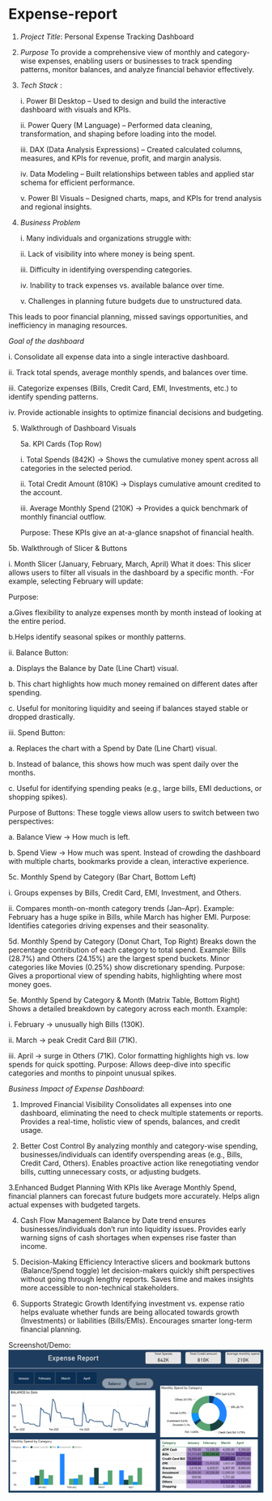 # Expense-report
1. *Project Title*: Personal Expense Tracking Dashboard

2. *Purpose*
To provide a comprehensive view of monthly and category-wise expenses, enabling users or businesses to track spending patterns, monitor balances, and analyze financial behavior effectively.

3. *Tech Stack* :

   i. Power BI Desktop – Used to design and build the interactive dashboard with visuals and KPIs.

   ii. Power Query (M Language) – Performed data cleaning, transformation, and shaping before loading into the model.

   iii. DAX (Data Analysis Expressions) – Created calculated columns, measures, and KPIs for revenue, profit, and margin analysis.

   iv. Data Modeling – Built relationships between tables and applied star schema for efficient performance.

   v. Power BI Visuals – Designed charts, maps, and KPIs for trend analysis and regional insights.

4. *Business Problem*
   
   i. Many individuals and organizations struggle with:

   ii. Lack of visibility into where money is being spent.

   iii. Difficulty in identifying overspending categories.

   iv. Inability to track expenses vs. available balance over time.

   v. Challenges in planning future budgets due to unstructured data.

This leads to poor financial planning, missed savings opportunities, and inefficiency in managing resources.

   *Goal of the dashboard*
   
   i. Consolidate all expense data into a single interactive dashboard.
      
   ii. Track total spends, average monthly spends, and balances over time.
     
   iii. Categorize expenses (Bills, Credit Card, EMI, Investments, etc.) to identify spending patterns.
      
   iv. Provide actionable insights to optimize financial decisions and budgeting.

5. Walkthrough of Dashboard Visuals

   5a. KPI Cards (Top Row)
  
      i. Total Spends (842K) → Shows the cumulative money spent across all categories in the selected period.
   
      ii. Total Credit Amount (810K) → Displays cumulative amount credited to the account.
   
      iii. Average Monthly Spend (210K) → Provides a quick benchmark of monthly financial outflow.
   
   Purpose: These KPIs give an at-a-glance snapshot of financial health.

  5b. Walkthrough of Slicer & Buttons
    
   i. Month Slicer (January, February, March, April)
    What it does:
    This slicer allows users to filter all visuals in the dashboard by a specific month.
    -For example, selecting February will update:
    
   Purpose:
       
   a.Gives flexibility to analyze expenses month by month instead of looking at the entire period.
      
   b.Helps identify seasonal spikes or monthly patterns.

   ii. Balance Button:
     
   a. Displays the Balance by Date (Line Chart) visual.
   
   b. This chart highlights how much money remained on different dates after spending.
   
   c. Useful for monitoring liquidity and seeing if balances stayed stable or dropped drastically.

   iii. Spend Button:
     
   a. Replaces the chart with a Spend by Date (Line Chart) visual.
   
   b. Instead of balance, this shows how much was spent daily over the months.
   
   c. Useful for identifying spending peaks (e.g., large bills, EMI deductions, or shopping spikes).

   Purpose of Buttons:
   These toggle views allow users to switch between two perspectives:
    
   a. Balance View → How much is left.
    
   b. Spend View → How much was spent.
   Instead of crowding the dashboard with multiple charts, bookmarks provide a clean, interactive experience.

 5c. Monthly Spend by Category (Bar Chart, Bottom Left)
  
   i. Groups expenses by Bills, Credit Card, EMI, Investment, and Others.
  
  ii. Compares month-on-month category trends (Jan–Apr).
  Example: February has a huge spike in Bills, while March has higher EMI.
  Purpose: Identifies categories driving expenses and their seasonality.

5d. Monthly Spend by Category (Donut Chart, Top Right)
Breaks down the percentage contribution of each category to total spend.
Example: Bills (28.7%) and Others (24.15%) are the largest spend buckets.
Minor categories like Movies (0.25%) show discretionary spending.
 Purpose: Gives a proportional view of spending habits, highlighting where most money goes.

5e. Monthly Spend by Category & Month (Matrix Table, Bottom Right)
Shows a detailed breakdown by category across each month.
Example:
  
  i. February → unusually high Bills (130K).
  
  ii. March → peak Credit Card Bill (71K).
  
  iii. April → surge in Others (71K).
 Color formatting highlights high vs. low spends for quick spotting.
 Purpose: Allows deep-dive into specific categories and months to pinpoint unusual spikes.

*Business Impact of Expense Dashboard*:
1. Improved Financial Visibility
Consolidates all expenses into one dashboard, eliminating the need to check multiple statements or reports.
Provides a real-time, holistic view of spends, balances, and credit usage.

2. Better Cost Control
   By analyzing monthly and category-wise spending, businesses/individuals can identify overspending areas (e.g., Bills, Credit Card, Others).
   Enables proactive action like renegotiating vendor bills, cutting unnecessary costs, or adjusting budgets.

3.Enhanced Budget Planning
With KPIs like Average Monthly Spend, financial planners can forecast future budgets more accurately.
Helps align actual expenses with budgeted targets.

4. Cash Flow Management
Balance by Date trend ensures businesses/individuals don’t run into liquidity issues.
Provides early warning signs of cash shortages when expenses rise faster than income.

5. Decision-Making Efficiency
Interactive slicers and bookmark buttons (Balance/Spend toggle) let decision-makers quickly shift perspectives without going through lengthy reports.
Saves time and makes insights more accessible to non-technical stakeholders.

6. Supports Strategic Growth
Identifying investment vs. expense ratio helps evaluate whether funds are being allocated towards growth (Investments) or liabilities (Bills/EMIs).
Encourages smarter long-term financial planning.

Screenshot/Demo: ![Dashboard Preview](https://github.com/anushagc04-pbi/Expense-report/blob/main/Snapshot%20of%20the%20expense%20report.png)

